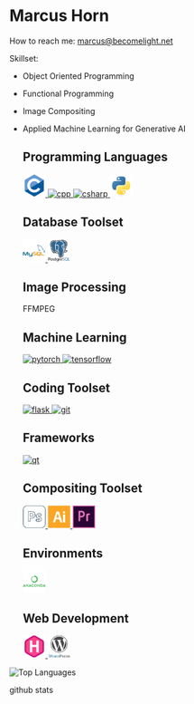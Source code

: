 <h1>Marcus Horn</h1>

How to reach me:
marcus@becomelight.net


Skillset:
- Object Oriented Programming
- Functional Programming
- Image Compositing
- Applied Machine Learning for Generative AI

  <h2>Programming Languages</h2>
  <p align="left" dir="auto"> 
    <a href="https://www.cprogramming.com/" rel="nofollow"> 
      <img src="https://raw.githubusercontent.com/devicons/devicon/master/icons/c/c-original.svg" alt="c" width="40" height="40"> 
    </a>
    <a href="https://isocpp.org/std/the-standard" rel="nofollow"> 
      <img src="https://raw.githubusercontent.com/isocpp/logos/64ef037049f87ac74875dbe72695e59118b52186/cpp_logo.svg" alt="cpp" width="40" height="40"> 
    </a>
    <a href="https://learn.microsoft.com/en-us/dotnet/csharp/" rel="nofollow"> 
      <img src="https://seeklogo.com/images/C/c-sharp-c-logo-02F17714BA-seeklogo.com.png" alt="csharp" width="40" height="40"> 
    </a>
    <a href="https://www.python.org" rel="nofollow"> 
      <img src="https://raw.githubusercontent.com/devicons/devicon/master/icons/python/python-original.svg" alt="python" width="40" height="40"> 
    </a>
  </p>

  <h2>Database Toolset</h2>
  <p>
    <a href="https://www.mysql.com/" rel="nofollow"> 
      <img src="https://raw.githubusercontent.com/devicons/devicon/master/icons/mysql/mysql-original-wordmark.svg" alt="mysql" width="40" height="40"> 
    </a> 
    <a href="https://www.postgresql.org" rel="nofollow"> 
      <img src="https://raw.githubusercontent.com/devicons/devicon/master/icons/postgresql/postgresql-original-wordmark.svg" alt="postgresql" width="40" height="40"> 
    </a> 
  </p>

  <h2>Image Processing</h2>
  <p>FFMPEG</p>

  <h2>Machine Learning</h2>
  <p>
    <a href="https://pytorch.org/" rel="nofollow"> 
      <img src="https://www.vectorlogo.zone/logos/pytorch/pytorch-icon.svg" alt="pytorch" width="40" height="40"> 
    </a>
    <a href="https://www.tensorflow.org" rel="nofollow"> 
      <img src="https://www.vectorlogo.zone/logos/tensorflow/tensorflow-icon.svg" alt="tensorflow" width="40" height="40"> 
    </a>
  </p>

  <h2>Coding Toolset</h2>
  <p>
    <a href="https://flask.palletsprojects.com/" rel="nofollow"> 
      <img src="https://www.vectorlogo.zone/logos/pocoo_flask/pocoo_flask-icon.svg" alt="flask" width="40" height="40"> 
    </a> 
    <a href="https://git-scm.com/" rel="nofollow"> 
      <img src="https://www.vectorlogo.zone/logos/git-scm/git-scm-icon.svg" alt="git" width="40" height="40"> 
    </a> 
  </p>

  <h2>Frameworks</h2>
  <p>
    <a href="https://www.qt.io/" rel="nofollow"> 
      <img src="https://upload.wikimedia.org/wikipedia/commons/0/0b/Qt_logo_2016.svg" alt="qt" width="40" height="40"> 
    </a> 
  </p>

  <h2>Compositing Toolset</h2>
  <p>
    <a href="https://www.photoshop.com/en" rel="nofollow"> 
      <img src="https://raw.githubusercontent.com/devicons/devicon/master/icons/photoshop/photoshop-line.svg" alt="photoshop" width="40" height="40"> 
    </a>
    <a href="https://www.illustrator.com/en" rel="nofollow"> 
      <img src="https://raw.githubusercontent.com/devicons/devicon/master/icons/illustrator/illustrator-plain.svg" alt="illustrator" width="40" height="40"> 
    </a>
    <a href="https://www.premierepro.com/en" rel="nofollow"> 
      <img src="https://raw.githubusercontent.com/devicons/devicon/master/icons/premierepro/premierepro-original.svg" alt="premierepro" width="40" height="40"> 
    </a>
  </p>

  <h2>Environments</h2>
  <p>
    <a href="https://www.anaconda.com" rel="nofollow">
      <img src="https://raw.githubusercontent.com/devicons/devicon/master/icons/anaconda/anaconda-original-wordmark.svg" alt="anaconda" width="40" height="40"> 
    </a>
  </p>

  <h2>Web Development</h2>
  <p>
    <a href="https://gohugo.io" rel="nofollow">
      <img src="https://github.com/devicons/devicon/blob/master/icons/hugo/hugo-original.svg" alt="hugo" width="40" height="40"> 
    </a>
    <a href="https://gohugo.io" rel="nofollow">
      <img src="https://raw.githubusercontent.com/devicons/devicon/master/icons/wordpress/wordpress-original.svg" alt="wordpress" width="40" height="40"> 
    </a>
  </p>


![Top Languages](https://github-readme-stats.vercel.app/api/top-langs?username=muvo4k&show_icons=true&locale=en&layout=compact)

github stats

